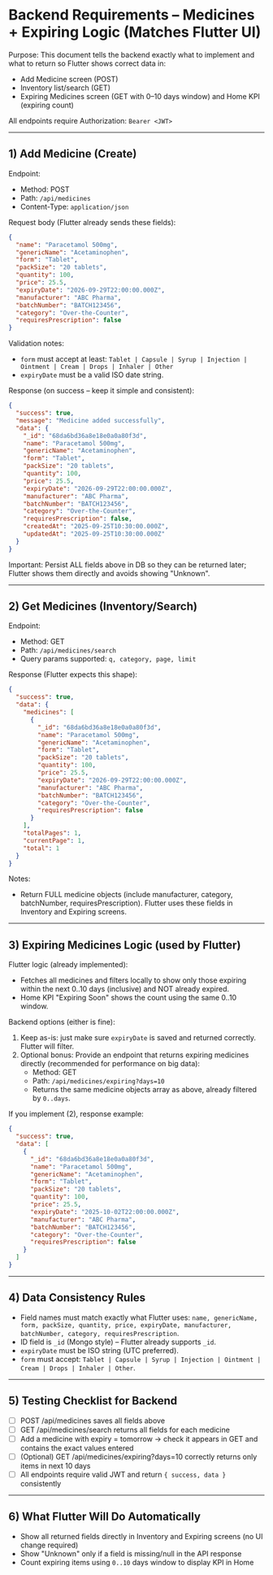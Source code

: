 # Backend Requirements – Medicines + Expiring Logic (Matches Flutter UI)

Purpose: This document tells the backend exactly what to implement and what to return so Flutter shows correct data in:
- Add Medicine screen (POST)
- Inventory list/search (GET)
- Expiring Medicines screen (GET with 0–10 days window) and Home KPI (expiring count)

All endpoints require Authorization: `Bearer <JWT>`

---

## 1) Add Medicine (Create)

Endpoint:
- Method: POST
- Path: `/api/medicines`
- Content-Type: `application/json`

Request body (Flutter already sends these fields):
```json
{
  "name": "Paracetamol 500mg",
  "genericName": "Acetaminophen",
  "form": "Tablet",           
  "packSize": "20 tablets",
  "quantity": 100,
  "price": 25.5,
  "expiryDate": "2026-09-29T22:00:00.000Z",
  "manufacturer": "ABC Pharma",
  "batchNumber": "BATCH123456",
  "category": "Over-the-Counter",
  "requiresPrescription": false
}
```

Validation notes:
- `form` must accept at least: `Tablet | Capsule | Syrup | Injection | Ointment | Cream | Drops | Inhaler | Other`
- `expiryDate` must be a valid ISO date string.

Response (on success – keep it simple and consistent):
```json
{
  "success": true,
  "message": "Medicine added successfully",
  "data": {
    "_id": "68da6bd36a8e18e0a0a80f3d",
    "name": "Paracetamol 500mg",
    "genericName": "Acetaminophen",
    "form": "Tablet",
    "packSize": "20 tablets",
    "quantity": 100,
    "price": 25.5,
    "expiryDate": "2026-09-29T22:00:00.000Z",
    "manufacturer": "ABC Pharma",
    "batchNumber": "BATCH123456",
    "category": "Over-the-Counter",
    "requiresPrescription": false,
    "createdAt": "2025-09-25T10:30:00.000Z",
    "updatedAt": "2025-09-25T10:30:00.000Z"
  }
}
```

Important: Persist ALL fields above in DB so they can be returned later; Flutter shows them directly and avoids showing "Unknown".

---

## 2) Get Medicines (Inventory/Search)

Endpoint:
- Method: GET
- Path: `/api/medicines/search`
- Query params supported: `q, category, page, limit`

Response (Flutter expects this shape):
```json
{
  "success": true,
  "data": {
    "medicines": [
      {
        "_id": "68da6bd36a8e18e0a0a80f3d",
        "name": "Paracetamol 500mg",
        "genericName": "Acetaminophen",
        "form": "Tablet",
        "packSize": "20 tablets",
        "quantity": 100,
        "price": 25.5,
        "expiryDate": "2026-09-29T22:00:00.000Z",
        "manufacturer": "ABC Pharma",
        "batchNumber": "BATCH123456",
        "category": "Over-the-Counter",
        "requiresPrescription": false
      }
    ],
    "totalPages": 1,
    "currentPage": 1,
    "total": 1
  }
}
```

Notes:
- Return FULL medicine objects (include manufacturer, category, batchNumber, requiresPrescription). Flutter uses these fields in Inventory and Expiring screens.

---

## 3) Expiring Medicines Logic (used by Flutter)

Flutter logic (already implemented):
- Fetches all medicines and filters locally to show only those expiring within the next 0..10 days (inclusive) and NOT already expired.
- Home KPI "Expiring Soon" shows the count using the same 0..10 window.

Backend options (either is fine):
1) Keep as-is: just make sure `expiryDate` is saved and returned correctly. Flutter will filter.
2) Optional bonus: Provide an endpoint that returns expiring medicines directly (recommended for performance on big data):
   - Method: GET
   - Path: `/api/medicines/expiring?days=10`
   - Returns the same medicine objects array as above, already filtered by `0..days`.

If you implement (2), response example:
```json
{
  "success": true,
  "data": [
    {
      "_id": "68da6bd36a8e18e0a0a80f3d",
      "name": "Paracetamol 500mg",
      "genericName": "Acetaminophen",
      "form": "Tablet",
      "packSize": "20 tablets",
      "quantity": 100,
      "price": 25.5,
      "expiryDate": "2025-10-02T22:00:00.000Z",
      "manufacturer": "ABC Pharma",
      "batchNumber": "BATCH123456",
      "category": "Over-the-Counter",
      "requiresPrescription": false
    }
  ]
}
```

---

## 4) Data Consistency Rules

- Field names must match exactly what Flutter uses: `name, genericName, form, packSize, quantity, price, expiryDate, manufacturer, batchNumber, category, requiresPrescription`.
- ID field is `_id` (Mongo style) – Flutter already supports `_id`.
- `expiryDate` must be ISO string (UTC preferred).
- `form` must accept: `Tablet | Capsule | Syrup | Injection | Ointment | Cream | Drops | Inhaler | Other`.

---

## 5) Testing Checklist for Backend

- [ ] POST /api/medicines saves all fields above
- [ ] GET /api/medicines/search returns all fields for each medicine
- [ ] Add a medicine with expiry = tomorrow → check it appears in GET and contains the exact values entered
- [ ] (Optional) GET /api/medicines/expiring?days=10 correctly returns only items in next 10 days
- [ ] All endpoints require valid JWT and return `{ success, data }` consistently

---

## 6) What Flutter Will Do Automatically

- Show all returned fields directly in Inventory and Expiring screens (no UI change required)
- Show "Unknown" only if a field is missing/null in the API response
- Count expiring items using `0..10` days window to display KPI in Home


